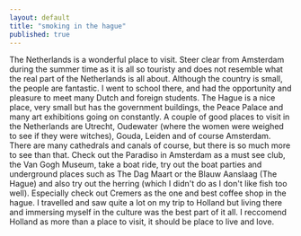 ```yaml
---
layout: default
title: "smoking in the hague"
published: true
---
```


The Netherlands is a wonderful place to visit. Steer clear 
from Amsterdam during the summer time as it is all so 
touristy and does not resemble what the real part of the 
Netherlands is all about. Although the country is small, 
the people are fantastic. I went to school there, and had 
the opportunity and pleasure to meet many Dutch and foreign 
students. The Hague is a nice place, very small but has the 
government buildings, the Peace Palace and many art 
exhibitions going on constantly. 
A couple of good places to visit in the Netherlands are 
Utrecht, Oudewater (where the women were weighed to see if 
they were witches), Gouda, Leiden and of course Amsterdam. 
There are many cathedrals and canals of course, but there 
is so much more to see than that. Check out the Paradiso in 
Amsterdam as a must see club, the Van Gogh Museum, take a 
boat ride, try out the boat parties and underground places 
such as The Dag Maart or the Blauw Aanslaag (The Hague) and 
also try out the herring (which I didn't do as I don't like 
fish too well). Especially check out Cremers as the one and 
best coffee shop in the hague. 
I travelled and saw quite a lot on my trip to Holland but 
living there and immersing myself in the culture was the 
best part of it all. I reccomend Holland as more than a 
place to visit, it should be place to live and love.

